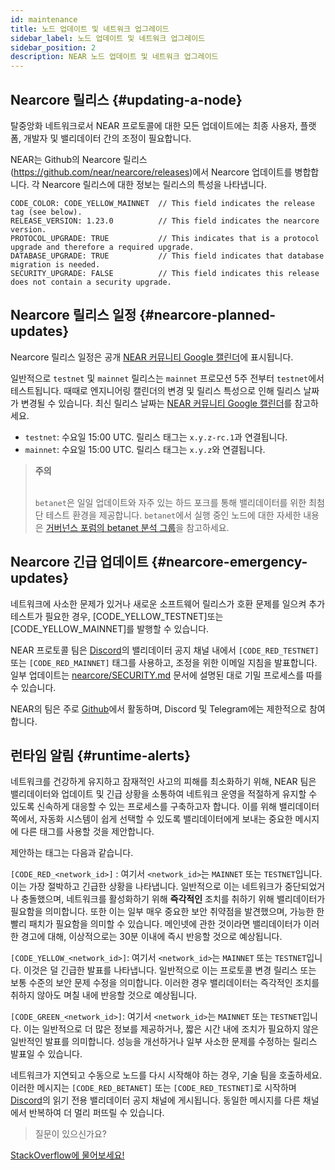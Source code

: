 ```yaml
---
id: maintenance
title: 노드 업데이트 및 네트워크 업그레이드
sidebar_label: 노드 업데이트 및 네트워크 업그레이드
sidebar_position: 2
description: NEAR 노드 업데이트 및 네트워크 업그레이드
---
```


## Nearcore 릴리스 {#updating-a-node}

탈중앙화 네트워크로서 NEAR 프로토콜에 대한 모든 업데이트에는 최종 사용자, 플랫폼, 개발자 및 밸리데이터 간의 조정이 필요합니다.

NEAR는 Github의 Nearcore 릴리스(https://github.com/near/nearcore/releases)에서 Nearcore 업데이트를 병합합니다. 각 Nearcore 릴리스에 대한 정보는 릴리스의 특성을 나타냅니다.

```
CODE_COLOR: CODE_YELLOW_MAINNET  // This field indicates the release tag (see below).
RELEASE_VERSION: 1.23.0          // This field indicates the nearcore version.
PROTOCOL_UPGRADE: TRUE           // This indicates that is a protocol upgrade and therefore a required upgrade.
DATABASE_UPGRADE: TRUE           // This field indicates that database migration is needed.
SECURITY_UPGRADE: FALSE          // This field indicates this release does not contain a security upgrade.
```


## Nearcore 릴리스 일정 {#nearcore-planned-updates}

Nearcore 릴리스 일정은 공개 [NEAR 커뮤니티 Google 캘린더](https://calendar.google.com/calendar/u/0/embed?src=nearprotocol.com_ltk89omsjnc2ckgbtk6h9157i0@group.calendar.google.com)에 표시됩니다.

일반적으로 `testnet` 및 `mainnet` 릴리스는 `mainnet` 프로모션 5주 전부터 `testnet`에서 테스트됩니다. 때때로 엔지니어링 캘린더의 변경 및 릴리스 특성으로 인해 릴리스 날짜가 변경될 수 있습니다. 최신 릴리스 날짜는 [NEAR 커뮤니티 Google 캘린더](https://calendar.google.com/calendar/u/0/embed?src=nearprotocol.com_ltk89omsjnc2ckgbtk6h9157i0@group.calendar.google.com)를 참고하세요.


- `testnet`: 수요일 15:00 UTC. 릴리스 태그는 `x.y.z-rc.1`과 연결됩니다.
- `mainnet`: 수요일 15:00 UTC. 릴리스 태그는 `x.y.z`와 연결됩니다.

<blockquote class="warning">
<strong>주의</strong><br /><br />

`betanet`은 일일 업데이트와 자주 있는 하드 포크를 통해 밸리데이터를 위한 최첨단 테스트 환경을 제공합니다. `betanet`에서 실행 중인 노드에 대한 자세한 내용은 [거버넌스 포럼의 betanet 분석 그룹](https://gov.near.org/t/betanet-analysis-group-reports/339)을 참고하세요.

</blockquote>


## Nearcore 긴급 업데이트 {#nearcore-emergency-updates}

네트워크에 사소한 문제가 있거나 새로운 소프트웨어 릴리스가 호환 문제를 일으켜 추가 테스트가 필요한 경우, [CODE_YELLOW_TESTNET]또는 [CODE_YELLOW_MAINNET]를 발행할 수 있습니다.

NEAR 프로토콜 팀은 [Discord](https://discord.gg/xsrHaCb)의 밸리데이터 공지 채널 내에서 `[CODE_RED_TESTNET]` 또는 `[CODE_RED_MAINNET]` 태그를 사용하고, 조정을 위한 이메일 지침을 발표합니다. 일부 업데이트는 [nearcore/SECURITY.md](https://github.com/near/nearcore/blob/master/SECURITY.md) 문서에 설명된 대로 기밀 프로세스를 따를 수 있습니다.

NEAR의 팀은 주로 [Github](https://github.com/near/nearcore)에서 활동하며, Discord 및 Telegram에는 제한적으로 참여합니다.

## 런타임 알림 {#runtime-alerts}

네트워크를 건강하게 유지하고 잠재적인 사고의 피해를 최소화하기 위해, NEAR 팀은 밸리데이터와 업데이트 및 긴급 상황을 소통하여 네트워크 운영을 적절하게 유지할 수 있도록 신속하게 대응할 수 있는 프로세스를 구축하고자 합니다. 이를 위해 밸리데이터 쪽에서, 자동화 시스템이 쉽게 선택할 수 있도록 밸리데이터에게 보내는 중요한 메시지에 다른 태그를 사용할 것을 제안합니다.

제안하는 태그는 다음과 같습니다.

`[CODE_RED_<network_id>]` : 여기서 `<network_id>`는 `MAINNET` 또는 `TESTNET`입니다. 이는 가장 절박하고 긴급한 상황을 나타냅니다. 일반적으로 이는 네트워크가 중단되었거나 충돌했으며, 네트워크를 활성화하기 위해 **즉각적인** 조치를 취하기 위해 밸리데이터가 필요함을 의미합니다. 또한 이는 일부 매우 중요한 보안 취약점을 발견했으며, 가능한 한 빨리 패치가 필요함을 의미할 수 있습니다. 메인넷에 관한 것이라면 밸리데이터가 이러한 경고에 대해, 이상적으로는 30분 이내에 즉시 반응할 것으로 예상됩니다.

`[CODE_YELLOW_<network_id>]`: 여기서 `<network_id>`는 `MAINNET` 또는 `TESTNET`입니다. 이것은 덜 긴급한 발표를 나타냅니다. 일반적으로 이는 프로토콜 변경 릴리스 또는 보통 수준의 보안 문제 수정을 의미합니다. 이러한 경우 밸리데이터는 즉각적인 조치를 취하지 않아도 며칠 내에 반응할 것으로 예상됩니다.

`[CODE_GREEN_<network_id>]`: 여기서 `<network_id>`는 `MAINNET` 또는 `TESTNET`입니다. 이는 일반적으로 더 많은 정보를 제공하거나, 짧은 시간 내에 조치가 필요하지 않은 일반적인 발표를 의미합니다. 성능을 개선하거나 일부 사소한 문제를 수정하는 릴리스 발표일 수 있습니다.

네트워크가 지연되고 수동으로 노드를 다시 시작해야 하는 경우, 기술 팀을 호출하세요. 이러한 메시지는 `[CODE_RED_BETANET]` 또는 `[CODE_RED_TESTNET]`로 시작하며 [Discord](https://discord.gg/xsrHaCb)의 읽기 전용 밸리데이터 공지 채널에 게시됩니다. 동일한 메시지를 다른 채널에서 반복하여 더 멀리 퍼뜨릴 수 있습니다.


>질문이 있으신가요?
<a href="https://stackoverflow.com/questions/tagged/nearprotocol">
  <h8>StackOverflow에 물어보세요!</h8></a>
